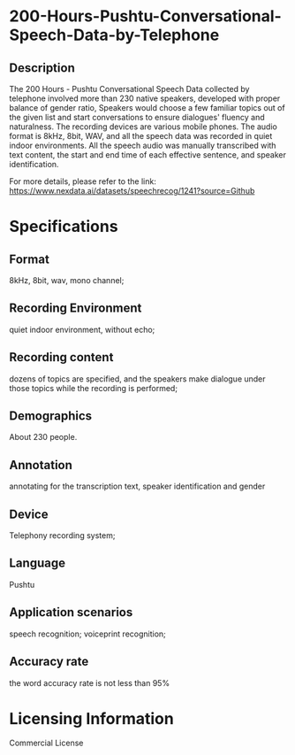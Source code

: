 # 200-Hours-Pushtu-Conversational-Speech-Data-by-Telephone

## Description
The 200 Hours - Pushtu Conversational Speech Data collected by telephone involved more than 230 native speakers, developed with proper balance of gender ratio, Speakers would choose a few familiar topics out of the given list and start conversations to ensure dialogues' fluency and naturalness. The recording devices are various mobile phones. The audio format is 8kHz, 8bit, WAV, and all the speech data was recorded in quiet indoor environments. All the speech audio was manually transcribed with text content, the start and end time of each effective sentence, and speaker identification.

For more details, please refer to the link: https://www.nexdata.ai/datasets/speechrecog/1241?source=Github

# Specifications
## Format
8kHz, 8bit, wav, mono channel;
## Recording Environment
quiet indoor environment, without echo;
## Recording content
dozens of topics are specified, and the speakers make dialogue under those topics while the recording is performed;
## Demographics
About 230 people.
## Annotation
annotating for the transcription text, speaker identification and gender
## Device
Telephony recording system;
## Language
Pushtu
## Application scenarios
speech recognition; voiceprint recognition;
## Accuracy rate
the word accuracy rate is not less than 95%

# Licensing Information
Commercial License

